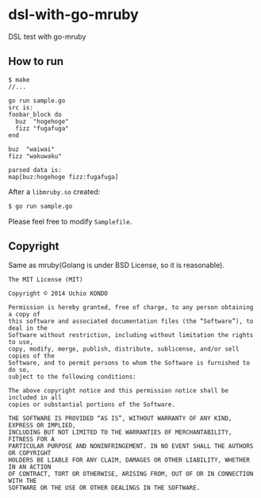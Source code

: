 dsl-with-go-mruby
=================

DSL test with go-mruby

## How to run

```console
$ make
//...

go run sample.go
src is:
foobar_block do
  buz  "hogehoge"
  fizz "fugafuga"
end

buz  "waiwai"
fizz "wakuwaku"

parsed data is:
map[buz:hogehoge fizz:fugafuga]
```

After a `libmruby.so` created:

```bash
$ go run sample.go
```

Please feel free to modify `Samplefile`.

## Copyright

Same as mruby(Golang is under BSD License, so it is reasonable).

```
The MIT License (MIT)

Copyright © 2014 Uchio KONDO

Permission is hereby granted, free of charge, to any person obtaining a copy of
this software and associated documentation files (the “Software”), to deal in the
Software without restriction, including without limitation the rights to use,
copy, modify, merge, publish, distribute, sublicense, and/or sell copies of the
Software, and to permit persons to whom the Software is furnished to do so,
subject to the following conditions:

The above copyright notice and this permission notice shall be included in all
copies or substantial portions of the Software.

THE SOFTWARE IS PROVIDED “AS IS”, WITHOUT WARRANTY OF ANY KIND, EXPRESS OR IMPLIED,
INCLUDING BUT NOT LIMITED TO THE WARRANTIES OF MERCHANTABILITY, FITNESS FOR A
PARTICULAR PURPOSE AND NONINFRINGEMENT. IN NO EVENT SHALL THE AUTHORS OR COPYRIGHT
HOLDERS BE LIABLE FOR ANY CLAIM, DAMAGES OR OTHER LIABILITY, WHETHER IN AN ACTION
OF CONTRACT, TORT OR OTHERWISE, ARISING FROM, OUT OF OR IN CONNECTION WITH THE
SOFTWARE OR THE USE OR OTHER DEALINGS IN THE SOFTWARE.
```
